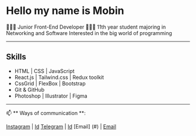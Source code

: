 # Hello my name is Mobin

👨🏻‍💻 Junior Front-End Developer
👨🏻‍🎓 11th year student majoring in Networking and Software
Interested in the big world of programming

---

## Skills

- HTML | CSS | JavaScript
- React.js | Tailwind.css | Redux toolkit
- CssGrid | FlexBox | Bootstrap
- Git & GitHub
- Photoshop | Illustrator | Figma

---

📫 ** Ways of communication **:

[Instagram](#) | [Id](naeini_mobin)
[Telegram](#) | [Id](@Naeini_8708)
[Email] (#) | [Email](mobin.naeiniwork@gmail.com)